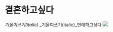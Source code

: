 # 결혼하고싶다
*기울여쓰기(italic)* _기울여쓰기(italic)_연애하고싶다
![](http://cfs15.tistory.com/image/161/tistory/2009/02/24/21/39/49a3ea934d631)
